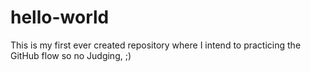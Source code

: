 # hello-world
This is my first ever created repository where I intend to practicing the GitHub flow so no Judging,  ;)
